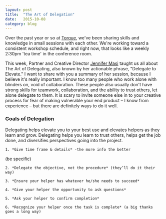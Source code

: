 ```yaml
---
layout: post
title:  "The Art of Delegation"
date:   2015-10-08
category: blog
---
```


Over the past year or so at [Torque](http://torque.digital), we've been sharing skills and knowledge in small sessions with each other. We're working toward a consistent workshop schedule, and right now, that looks like a weekly 2:30pm 'tea time' in the conference room.

This week, Partner and Creative Director [Jennifer Masi](http://torque.digital/team/jennifer-masi) taught us all about The Art of Delegating, also known by her actionable phrase, "Delegate to Elevate." I want to share with you a summary of her session, because I believe it's really important. I know too many people who work alone with blinders on, void of collaboration. These people also usually don't have strong skills for teamwork, collaboration, and the ability to trust others, let alone delegate to them. It is scary to invite someone else in to your creative process for fear of making vulnerable your end product – I know from experience – but there are definitely ways to do it well.

### Goals of Delegation
Delegating helps elevate you to your best use and elevates helpers as they learn and grow. Delegating helps you learn to trust others, helps get the job done, and diversifies perspectives going into the project.

	1. *Give time frame & details* -the more info the better
 (be specific)

 	2. *Delegate the objective, not the procedure* (they’ll do it their way)

 	3. *Ensure your helper has whatever he/she needs to succeed*

 	4. *Give your helper the opportunity to ask questions*

 	5. *Ask your helper to confirm completion*

 	6. *Recognize your helper once the task is complete* (a big thanks goes a long way)
